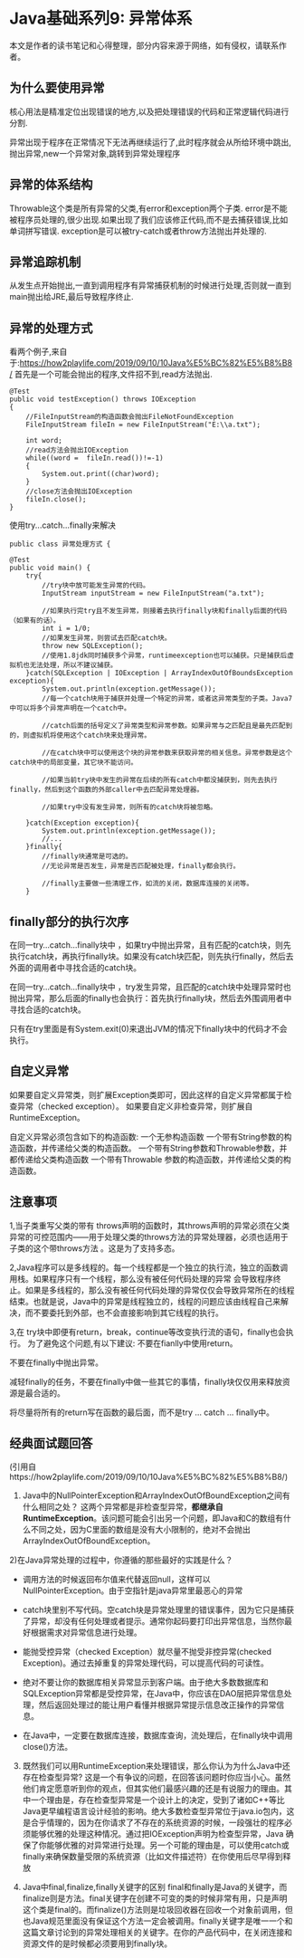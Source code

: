 # Java基础系列9: 异常体系
本文是作者的读书笔记和心得整理，部分内容来源于网络，如有侵权，请联系作者。

## 为什么要使用异常
核心用法是精准定位出现错误的地方,以及把处理错误的代码和正常逻辑代码进行分割.

异常出现于程序在正常情况下无法再继续运行了,此时程序就会从所给环境中跳出,抛出异常,new一个异常对象,跳转到异常处理程序

## 异常的体系结构
Throwable这个类是所有异常的父类,有error和exception两个子类.
error是不能被程序员处理的,很少出现.如果出现了我们应该修正代码,而不是去捕获错误,比如单词拼写错误.
exception是可以被try-catch或者throw方法抛出并处理的.

## 异常追踪机制
从发生点开始抛出,一直到调用程序有异常捕获机制的时候进行处理,否则就一直到main抛出给JRE,最后导致程序终止.

## 异常的处理方式
看两个例子,来自于:https://how2playlife.com/2019/09/10/10Java%E5%BC%82%E5%B8%B8/
首先是一个可能会抛出的程序,文件招不到,read方法抛出.
```
@Test
public void testException() throws IOException
{
    //FileInputStream的构造函数会抛出FileNotFoundException
    FileInputStream fileIn = new FileInputStream("E:\\a.txt");

    int word;
    //read方法会抛出IOException
    while((word =  fileIn.read())!=-1)
    {
        System.out.print((char)word);
    }
    //close方法会抛出IOException
    fileIn.close();
}
```
使用try...catch...finally来解决
```
public class 异常处理方式 {

@Test
public void main() {
    try{
        //try块中放可能发生异常的代码。
        InputStream inputStream = new FileInputStream("a.txt");

        //如果执行完try且不发生异常，则接着去执行finally块和finally后面的代码（如果有的话）。
        int i = 1/0;
        //如果发生异常，则尝试去匹配catch块。
        throw new SQLException();
        //使用1.8jdk同时捕获多个异常，runtimeexception也可以捕获。只是捕获后虚拟机也无法处理，所以不建议捕获。
    }catch(SQLException | IOException | ArrayIndexOutOfBoundsException exception){
        System.out.println(exception.getMessage());
        //每一个catch块用于捕获并处理一个特定的异常，或者这异常类型的子类。Java7中可以将多个异常声明在一个catch中。

        //catch后面的括号定义了异常类型和异常参数。如果异常与之匹配且是最先匹配到的，则虚拟机将使用这个catch块来处理异常。

        //在catch块中可以使用这个块的异常参数来获取异常的相关信息。异常参数是这个catch块中的局部变量，其它块不能访问。

        //如果当前try块中发生的异常在后续的所有catch中都没捕获到，则先去执行finally，然后到这个函数的外部caller中去匹配异常处理器。

        //如果try中没有发生异常，则所有的catch块将被忽略。

    }catch(Exception exception){
        System.out.println(exception.getMessage());
        //...
    }finally{
        //finally块通常是可选的。
        //无论异常是否发生，异常是否匹配被处理，finally都会执行。

        //finally主要做一些清理工作，如流的关闭，数据库连接的关闭等。
    }
```

## finally部分的执行次序
在同一try…catch…finally块中 ，如果try中抛出异常，且有匹配的catch块，则先执行catch块，再执行finally块。如果没有catch块匹配，则先执行finally，然后去外面的调用者中寻找合适的catch块。

在同一try…catch…finally块中 ，try发生异常，且匹配的catch块中处理异常时也抛出异常，那么后面的finally也会执行：首先执行finally块，然后去外围调用者中寻找合适的catch块。

只有在try里面是有System.exit(0)来退出JVM的情况下finally块中的代码才不会执行。

## 自定义异常
如果要自定义异常类，则扩展Exception类即可，因此这样的自定义异常都属于检查异常（checked exception）。
如果要自定义非检查异常，则扩展自RuntimeException。

自定义异常必须包含如下的构造函数:
一个无参构造函数
一个带有String参数的构造函数，并传递给父类的构造函数。
一个带有String参数和Throwable参数，并都传递给父类构造函数
一个带有Throwable 参数的构造函数，并传递给父类的构造函数。

## 注意事项
1,当子类重写父类的带有 throws声明的函数时，其throws声明的异常必须在父类异常的可控范围内——用于处理父类的throws方法的异常处理器，必须也适用于子类的这个带throws方法 。这是为了支持多态。

2,Java程序可以是多线程的。每一个线程都是一个独立的执行流，独立的函数调用栈。如果程序只有一个线程，那么没有被任何代码处理的异常 会导致程序终止。如果是多线程的，那么没有被任何代码处理的异常仅仅会导致异常所在的线程结束。也就是说，Java中的异常是线程独立的，线程的问题应该由线程自己来解决，而不要委托到外部，也不会直接影响到其它线程的执行。

3,在 try块中即便有return，break，continue等改变执行流的语句，finally也会执行。
为了避免这个问题,有以下建议:
不要在fianlly中使用return。

不要在finally中抛出异常。

减轻finally的任务，不要在finally中做一些其它的事情，finally块仅仅用来释放资源是最合适的。

将尽量将所有的return写在函数的最后面，而不是try … catch … finally中。

## 经典面试题回答
(引用自https://how2playlife.com/2019/09/10/10Java%E5%BC%82%E5%B8%B8/)
1) Java中的NullPointerException和ArrayIndexOutOfBoundException之间有什么相同之处？
这两个异常都是非检查型异常，**都继承自RuntimeException**。该问题可能会引出另一个问题，即Java和C的数组有什么不同之处，因为C里面的数组是没有大小限制的，绝对不会抛出ArrayIndexOutOfBoundException。

2)在Java异常处理的过程中，你遵循的那些最好的实践是什么？
* 调用方法的时候返回布尔值来代替返回null，这样可以 NullPointerException。由于空指针是java异常里最恶心的异常

* catch块里别不写代码。空catch块是异常处理里的错误事件，因为它只是捕获了异常，却没有任何处理或者提示。通常你起码要打印出异常信息，当然你最好根据需求对异常信息进行处理。

* 能抛受控异常（checked Exception）就尽量不抛受非控异常(checked Exception)。通过去掉重复的异常处理代码，可以提高代码的可读性。

* 绝对不要让你的数据库相关异常显示到客户端。由于绝大多数数据库和SQLException异常都是受控异常，在Java中，你应该在DAO层把异常信息处理，然后返回处理过的能让用户看懂并根据异常提示信息改正操作的异常信息。

* 在Java中，一定要在数据库连接，数据库查询，流处理后，在finally块中调用close()方法。

3) 既然我们可以用RuntimeException来处理错误，那么你认为为什么Java中还存在检查型异常?
这是一个有争议的问题，在回答该问题时你应当小心。虽然他们肯定愿意听到你的观点，但其实他们最感兴趣的还是有说服力的理由。其中一个理由是，存在检查型异常是一个设计上的决定，受到了诸如C++等比Java更早编程语言设计经验的影响。绝大多数检查型异常位于java.io包内，这是合乎情理的，因为在你请求了不存在的系统资源的时候，一段强壮的程序必须能够优雅的处理这种情况。通过把IOException声明为检查型异常，Java 确保了你能够优雅的对异常进行处理。另一个可能的理由是，可以使用catch或finally来确保数量受限的系统资源（比如文件描述符）在你使用后尽早得到释放

4) Java中final,finalize,finally关键字的区别
final和finally是Java的关键字，而finalize则是方法。final关键字在创建不可变的类的时候非常有用，只是声明这个类是final的。而finalize()方法则是垃圾回收器在回收一个对象前调用，但也Java规范里面没有保证这个方法一定会被调用。finally关键字是唯一一个和这篇文章讨论到的异常处理相关的关键字。在你的产品代码中，在关闭连接和资源文件的是时候都必须要用到finally块。


